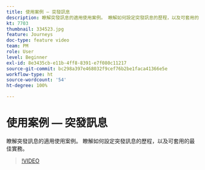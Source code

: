 ```yaml
---
title: 使用案例 — 突發訊息
description: 瞭解突發訊息的適用使用案例。 瞭解如何設定突發訊息的歷程，以及可套用的最佳實務。
kt: 7703
thumbnail: 334523.jpg
feature: Journeys
doc-type: feature video
team: PM
role: User
level: Beginner
exl-id: 8e3435cb-e11b-4ff8-8391-e7f080c11217
source-git-commit: bc298a397e468032f9cef76b2be1faca41366e5e
workflow-type: ht
source-wordcount: '54'
ht-degree: 100%

---
```


# 使用案例 — 突發訊息

瞭解突發訊息的適用使用案例。 瞭解如何設定突發訊息的歷程，以及可套用的最佳實務。

>[!VIDEO](https://video.tv.adobe.com/v/334523?quality=12)
